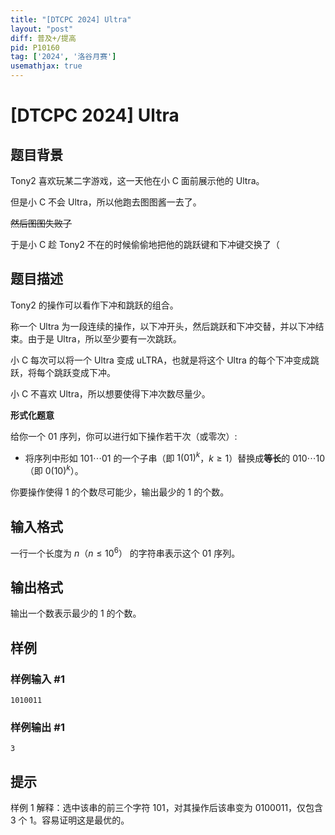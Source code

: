 ```yaml
---
title: "[DTCPC 2024] Ultra"
layout: "post"
diff: 普及+/提高
pid: P10160
tag: ['2024', '洛谷月赛']
usemathjax: true
---
```


# [DTCPC 2024] Ultra
## 题目背景

Tony2 喜欢玩某二字游戏，这一天他在小 C 面前展示他的 $\text{Ultra}$。

但是小 C 不会 $\text{Ultra}$，所以他跑去图图酱一去了。

~~然后图图失败了~~

于是小 C 趁 Tony2 不在的时候偷偷地把他的跳跃键和下冲键交换了（
## 题目描述

Tony2 的操作可以看作下冲和跳跃的组合。

称一个 $\text{Ultra}$ 为一段连续的操作，以下冲开头，然后跳跃和下冲交替，并以下冲结束。由于是 $\text{Ultra}$，所以至少要有一次跳跃。

小 C 每次可以将一个 $\text{Ultra}$ 变成 $\text{uLTRA}$，也就是将这个 $\text{Ultra}$ 的每个下冲变成跳跃，将每个跳跃变成下冲。

小 C 不喜欢 $\text{Ultra}$，所以想要使得下冲次数尽量少。

**形式化题意**

给你一个 $01$ 序列，你可以进行如下操作若干次（或零次）:

- 将序列中形如 $101\cdots01$ 的一个子串（即 $1(01)^k$，$k\ge 1$）替换成**等长**的 $010\cdots10$（即 $0(10)^k$）。

你要操作使得 $1$ 的个数尽可能少，输出最少的 $1$ 的个数。
## 输入格式

一行一个长度为 $n$（$n\le 10^6$） 的字符串表示这个 $01$ 序列。
## 输出格式

输出一个数表示最少的 $1$ 的个数。
## 样例

### 样例输入 #1
```
1010011
```
### 样例输出 #1
```
3
```
## 提示

样例 $1$ 解释：选中该串的前三个字符 $101$，对其操作后该串变为 $0100011$，仅包含 $3$ 个 $1$。容易证明这是最优的。
